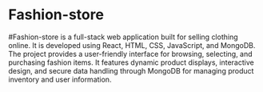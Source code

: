 # Fashion-store
#Fashion-store is a full-stack web application built for selling clothing online. It is developed using React, HTML, CSS, JavaScript, and MongoDB. The project provides a user-friendly interface for browsing, selecting, and purchasing fashion items. It features dynamic product displays, interactive design, and secure data handling through MongoDB for managing product inventory and user information.
